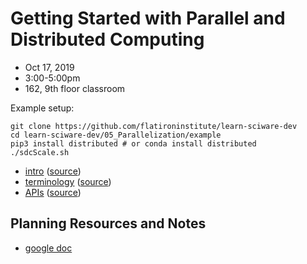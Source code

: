 # Getting Started with Parallel and Distributed Computing
- Oct 17, 2019
- 3:00-5:00pm
- 162, 9th floor classroom

Example setup:

```
git clone https://github.com/flatironinstitute/learn-sciware-dev
cd learn-sciware-dev/05_Parallelization/example
pip3 install distributed # or conda install distributed
./sdcScale.sh
```

- [intro](https://flatironinstitute.github.io/learn-sciware-dev/05_Parallelization/slides-intro.html) ([source](intro.md))
- [terminology](https://flatironinstitute.github.io/learn-sciware-dev/05_Parallelization/slides-terms.html) ([source](terminology.md))
- [APIs](https://flatironinstitute.github.io/learn-sciware-dev/05_Parallelization/slides-apis.html) ([source](apis.md))

## Planning Resources and Notes
- [google doc](https://docs.google.com/document/d/10wQfbWyu7WyOiLnvr9b5qgf9fzjH9JZoWDrG0EBuh3g/edit)

